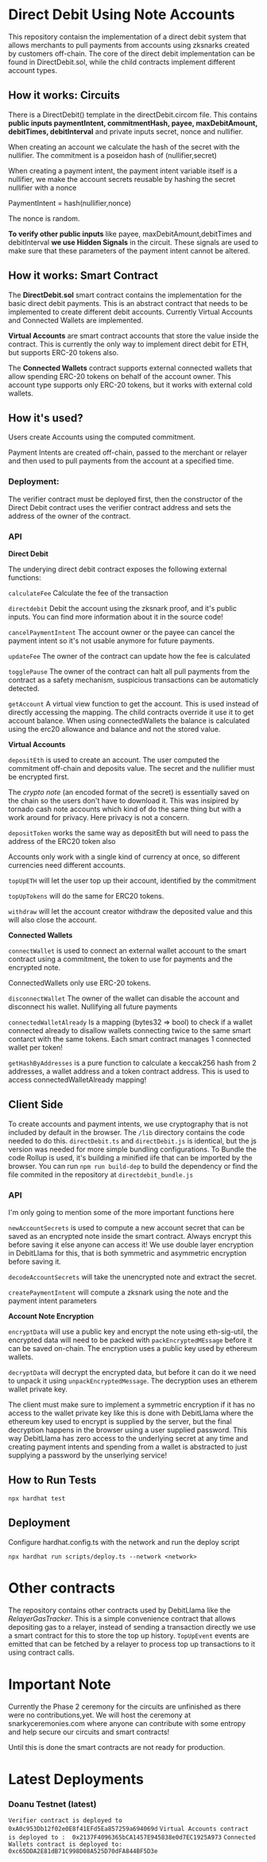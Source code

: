 # Direct Debit Using Note Accounts

This repository contaisn the implementation of a direct debit system that allows merchants to pull payments from accounts using zksnarks created by customers off-chain. The core of the direct debit implementation can be found in DirectDebit.sol, while the child contracts implement different account types.

## How it works: Circuits

There is a DirectDebit() template in the directDebit.circom file.
This contains **public inputs paymentIntent, commitmentHash, payee, maxDebitAmount, debitTimes, debitInterval** and private inputs secret, nonce and nullifier.

When creating an account we calculate the hash of the secret with the nullifier.
The commitment is a poseidon hash of (nullifier,secret)

When creating a payment intent, the payment intent variable itself is a nullifier, we make the account secrets reusable by hashing the secret nullifier with a nonce

PaymentIntent = hash(nullifier,nonce)

The nonce is random.

**To verify other public inputs** like payee, maxDebitAmount,debitTimes and debitInterval **we use Hidden Signals** in the circuit. These signals are used to make sure that these parameters of the payment intent cannot be altered.

## How it works: Smart Contract

The **DirectDebit.sol** smart contract contains the implementation for the basic direct debit payments.
This is an abstract contract that needs to be implemented to create different debit accounts.
Currently Virtual Accounts and Connected Wallets are implemented.

**Virtual Accounts** are smart contract accounts that store the value inside the contract. This is currently the only way to implement direct debit for ETH, but supports ERC-20 tokens also.

The **Connected Wallets** contract supports external connected wallets that allow spending ERC-20 tokens on behalf of the account owner. This account type supports only ERC-20 tokens, but it works with external cold wallets.


## How it's used?

Users create Accounts using the computed commitment.

Payment Intents are created off-chain, passed to the merchant or relayer and then used to pull payments from the account at a specified time.

### Deployment:
The verifier contract must be deployed first, then the constructor of the Direct Debit contract uses the verifier contract address and sets the address of the owner of the contract.

### API

**Direct Debit**

The underying direct debit contract exposes the following external functions:

`calculateFee` Calculate the fee of the transaction

`directdebit` Debit the account using the zksnark proof, and it's public inputs. 
        You can find more information about it in the source code!

`cancelPaymentIntent` The account owner or the payee can cancel the payment intent so it's not usable anymore for future payments.

`updateFee` The owner of the contract can update how the fee is calculated

`togglePause` The owner of the contract can halt all pull payments from the contract as a safety mechanism, suspicious transactions can be automaticly detected.

`getAccount` A virtual view function to get the account. This is used instead of directly accessing the mapping. The child contracts override it use it to get account balance. When using connectedWallets the balance is calculated using the erc20 allowance and balance and not the stored value.

**Virtual Accounts**

`depositEth` is used to create an account. The user computed the commitment off-chain and deposits value. The secret and the nullifier must be encrypted first.

The *crypto note* (an encoded format of the secret) is essentially saved on the chain so the users don't have to download it. This was insipired by tornado cash note accounts which kind of do the same thing but with a work around for privacy. Here privacy is not a concern.

`depositToken` works the same way as depositEth but will need to pass the address of the ERC20 token also

Accounts only work with a single kind of currency at once, so different currencies need different accounts.

`topUpETH` will let the user top up their account, identified by the commitment 

`topUpTokens` will do the same for ERC20 tokens.

`withdraw` will let the account creator withdraw the deposited value and this will also close the account. 

**Connected Wallets**

`connectWallet` is used to connect an external wallet account to the smart contract using a commitment, the token to use for payments and the encrypted note.

ConnectedWallets only use ERC-20 tokens.

`disconnectWallet` The owner of the wallet can disable the account and disconnect his wallet. Nullifying all future payments

`connectedWalletAlready` Is a mapping (bytes32 => bool) to check if a wallet connected already to disallow wallets connecting twice to the same smart contarct with the same tokens.
Each smart contract manages 1 connected wallet per token!

`getHashByAddresses` is a pure function to calculate a keccak256 hash from 2 addresses, a wallet address and a token contract address. This is used to access connectedWalletAlready mapping!

## Client Side 

To create accounts and payment intents, we use cryptography that is not included by default in the browser. 
The `/lib` directory contains the code needed to do this.
`directDebit.ts` and `directDebit.js` is identical, but the js version was needed for more simple bundling configurations.
To Bundle the code Rollup is used, it's building a minified iife that can be imported by the browser.
You can run `npm run build-dep` to build the dependency or find the file commited in the repository at `directdebit_bundle.js`

### API
I'm only going to mention some of the more important functions here

`newAccountSecrets` is used to compute a new account secret that can be saved as an encrypted note inside the smart contract. Always encrypt this before saving it else anyone can access it! We use double layer encryption in DebitLlama for this, that is both symmetric and asymmetric encryption before saving it.

`decodeAccountSecrets` will take the unencrypted note and extract the secret.

`createPaymentIntent` will compute a zksnark using the note and the payment intent parameters

**Account Note Encryption**

`encryptData` will use a public key and encrypt the note using eth-sig-util, the encrypted data will need to be packed with `packEncryptedMEssage` before it can be saved on-chain. The encryption uses a public key used by ethereum wallets.

`decryptData` will decrypt the encrypted data, but before it can do it we need to unpack it using `unpackEncryptedMessage`. The decryption uses an etherem wallet private key.

The client must make sure to implement a symmetric encryption if it has no access to the wallet private key like this is done with DebitLlama where the ethereum key used to encrypt is supplied by the server, but the final decryption happens in the browser using a user supplied password. This way DebitLlama has zero access to the underlying secret at any time and creating payment intents and spending from a wallet is abstracted to just supplying a password by the unserlying service!


## How to Run Tests

`npx hardhat test`

## Deployment

Configure hardhat.config.ts with the network and run the deploy script

`npx hardhat run scripts/deploy.ts --network <network>`


# Other contracts
The repository contains other contracts used by DebitLlama like the *RelayerGasTracker*.
This is a simple convenience contract that allows depositing gas to a relayer, instead of sending a transaction directly we use a smart contract for this to store the top up history. `TopUpEvent` events are emitted that can be fetched by a relayer to process top up transactions to it using contract calls.

# Important Note
Currently the Phase 2 ceremony for the circuits are unfinished as there were no contributions,yet. We will host the ceremony at snarkyceremonies.com where anyone can contribute with some entropy and help secure our circuits and smart contracts!

Until this is done the smart contracts are not ready for production.

# Latest Deployments

### Doanu Testnet (latest)
`Verifier contract is deployed to  0xA0c953Db12f02e0E8f41EFd5Ea857259a694069d`
`Virtual Accounts contract is deployed to :  0x2137F4096365bCA1457E945838e0d7EC1925A973`
`Connected Wallets contract is deployed to:  0xc65DDA2E81dB71C998D08A525D70dFA844BF5D3e`